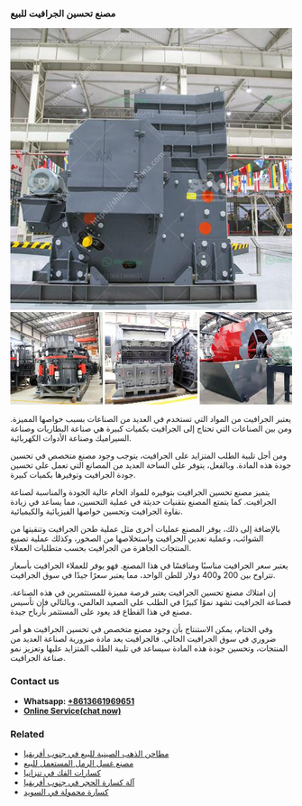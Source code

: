 <h3>مصنع تحسين الجرافيت للبيع</h3><img src='1701853533.jpg' alt=''><p>يعتبر الجرافيت من المواد التي تستخدم في العديد من الصناعات بسبب خواصها المميزة. ومن بين الصناعات التي تحتاج إلى الجرافيت بكميات كبيرة هي صناعة البطاريات وصناعة السيراميك وصناعة الأدوات الكهربائية.</p><p>ومن أجل تلبية الطلب المتزايد على الجرافيت، يتوجب وجود مصنع متخصص في تحسين جودة هذه المادة. وبالفعل، يتوفر على الساحة العديد من المصانع التي تعمل على تحسين جودة الجرافيت وتوفيرها بكميات كبيرة.</p><p>يتميز مصنع تحسين الجرافيت بتوفيره للمواد الخام عالية الجودة والمناسبة لصناعة الجرافيت. كما يتمتع المصنع بتقنيات حديثة في عملية التحسين، مما يساعد في زيادة نقاوة الجرافيت وتحسين خواصها الفيزيائية والكيميائية.</p><p>بالإضافة إلى ذلك، يوفر المصنع عمليات أخرى مثل عملية طحن الجرافيت وتنقيتها من الشوائب، وعملية تعدين الجرافيت واستخلاصها من الصخور، وكذلك عملية تصنيع المنتجات الجاهزة من الجرافيت بحسب متطلبات العملاء.</p><p>يعتبر سعر الجرافيت مناسبًا ومنافسًا في هذا المصنع. فهو يوفر للعملاء الجرافيت بأسعار تتراوح بين 200 و400 دولار للطن الواحد، مما يعتبر سعرًا جيدًا في سوق الجرافيت.</p><p>إن امتلاك مصنع تحسين الجرافيت يعتبر فرصة مميزة للمستثمرين في هذه الصناعة. فصناعة الجرافيت تشهد نموًا كبيرًا في الطلب على الصعيد العالمي، وبالتالي فإن تأسيس مصنع في هذا القطاع قد يعود على المستثمر بأرباح جيدة.</p><p>وفي الختام، يمكن الاستنتاج بأن وجود مصنع متخصص في تحسين الجرافيت هو أمر ضروري في سوق الجرافيت الحالي. فالجرافيت يعد مادة ضرورية لصناعة العديد من المنتجات، وتحسين جودة هذه المادة سيساعد في تلبية الطلب المتزايد عليها وتعزيز نمو صناعة الجرافيت.</p><h3>Contact us</h3><ul><li><strong>Whatsapp:&nbsp;<a href="https://wa.me/8613661969651">+8613661969651</a></strong></li><li><a href="https://swt.shibang-china.com/?git&amp;zhl&amp;مصنع تحسين الجرافيت للبيع"><strong>Online Service(chat now)</strong></a></li></ul><h3>Related</h3><ul><li><a href='مطاحن الذهب الصينية للبيع في جنوب أفريقيا.md'>مطاحن الذهب الصينية للبيع في جنوب أفريقيا</a></li><li><a href='مصنع غسل الرمل المستعمل للبيع.md'>مصنع غسل الرمل المستعمل للبيع</a></li><li><a href='كسارات الفك في تنزانيا.md'>كسارات الفك في تنزانيا</a></li><li><a href='آلة كسارة الحجر في جنوب أفريقيا.md'>آلة كسارة الحجر في جنوب أفريقيا</a></li><li><a href='كسارة محمولة في السويد.md'>كسارة محمولة في السويد</a></li></ul>